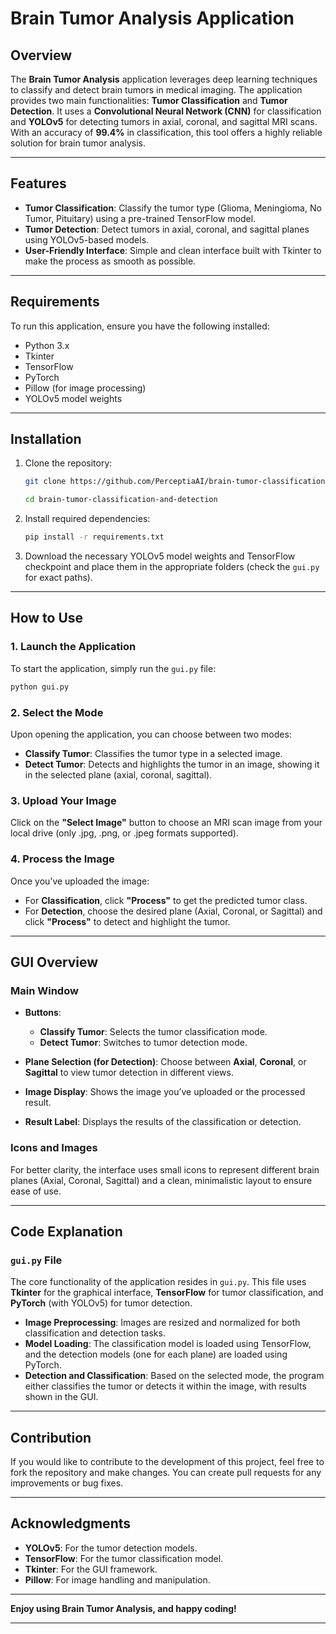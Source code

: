 

# Brain Tumor Analysis Application

## Overview
The **Brain Tumor Analysis** application leverages deep learning techniques to classify and detect brain tumors in medical imaging. The application provides two main functionalities: **Tumor Classification** and **Tumor Detection**. It uses a **Convolutional Neural Network (CNN)** for classification and **YOLOv5** for detecting tumors in axial, coronal, and sagittal MRI scans. With an accuracy of **99.4%** in classification, this tool offers a highly reliable solution for brain tumor analysis.


---

## Features

- **Tumor Classification**: Classify the tumor type (Glioma, Meningioma, No Tumor, Pituitary) using a pre-trained TensorFlow model.
- **Tumor Detection**: Detect tumors in axial, coronal, and sagittal planes using YOLOv5-based models.
- **User-Friendly Interface**: Simple and clean interface built with Tkinter to make the process as smooth as possible.

---

## Requirements

To run this application, ensure you have the following installed:

- Python 3.x
- Tkinter
- TensorFlow
- PyTorch
- Pillow (for image processing)
- YOLOv5 model weights

---

## Installation

1. Clone the repository:
    ```bash
    git clone https://github.com/PerceptiaAI/brain-tumor-classification-and-detection.git
    
    cd brain-tumor-classification-and-detection
    ```

2. Install required dependencies:
    ```bash
    pip install -r requirements.txt
    ```

3. Download the necessary YOLOv5 model weights and TensorFlow checkpoint and place them in the appropriate folders (check the `gui.py` for exact paths).

---

## How to Use

### 1. Launch the Application
To start the application, simply run the `gui.py` file:
```bash
python gui.py
```

### 2. Select the Mode
Upon opening the application, you can choose between two modes:
- **Classify Tumor**: Classifies the tumor type in a selected image.
- **Detect Tumor**: Detects and highlights the tumor in an image, showing it in the selected plane (axial, coronal, sagittal).

### 3. Upload Your Image
Click on the **"Select Image"** button to choose an MRI scan image from your local drive (only .jpg, .png, or .jpeg formats supported).

### 4. Process the Image
Once you’ve uploaded the image:
- For **Classification**, click **"Process"** to get the predicted tumor class.
- For **Detection**, choose the desired plane (Axial, Coronal, or Sagittal) and click **"Process"** to detect and highlight the tumor.

---

## GUI Overview

### Main Window
- **Buttons**:
  - **Classify Tumor**: Selects the tumor classification mode.
  - **Detect Tumor**: Switches to tumor detection mode.
  
- **Plane Selection (for Detection)**: Choose between **Axial**, **Coronal**, or **Sagittal** to view tumor detection in different views.

- **Image Display**: Shows the image you’ve uploaded or the processed result.

- **Result Label**: Displays the results of the classification or detection.

### Icons and Images
For better clarity, the interface uses small icons to represent different brain planes (Axial, Coronal, Sagittal) and a clean, minimalistic layout to ensure ease of use.

---

## Code Explanation

### `gui.py` File
The core functionality of the application resides in `gui.py`. This file uses **Tkinter** for the graphical interface, **TensorFlow** for tumor classification, and **PyTorch** (with YOLOv5) for tumor detection.

- **Image Preprocessing**: Images are resized and normalized for both classification and detection tasks.
- **Model Loading**: The classification model is loaded using TensorFlow, and the detection models (one for each plane) are loaded using PyTorch.
- **Detection and Classification**: Based on the selected mode, the program either classifies the tumor or detects it within the image, with results shown in the GUI.

---

## Contribution

If you would like to contribute to the development of this project, feel free to fork the repository and make changes. You can create pull requests for any improvements or bug fixes.

---

## Acknowledgments

- **YOLOv5**: For the tumor detection models.
- **TensorFlow**: For the tumor classification model.
- **Tkinter**: For the GUI framework.
- **Pillow**: For image handling and manipulation.

---

**Enjoy using Brain Tumor Analysis, and happy coding!**

--- 
